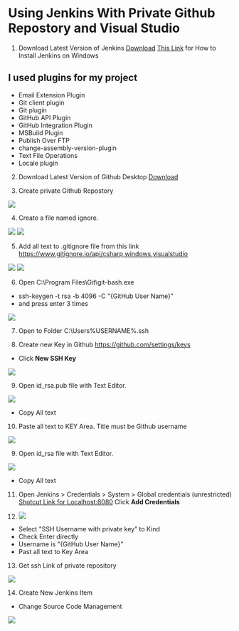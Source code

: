 #  Using Jenkins With Private Github Repostory and Visual Studio

1. Download Latest Version of Jenkins [Download](https://jenkins.io/download/thank-you-downloading-windows-installer-stable)
[This Link](https://dzone.com/articles/how-to-install-jenkins-on-windows) for How to Install Jenkins on Windows 

## I used plugins for my project
* Email Extension Plugin
* Git client plugin
* Git plugin
* GitHub API Plugin
* GitHub Integration Plugin
* MSBuild Plugin
* Publish Over FTP
* change-assembly-version-plugin
* Text File Operations
* Locale plugin


2. Download Latest Version of Github Desktop [Download](https://central.github.com/deployments/desktop/desktop/latest/win32)

3. Create private Github Repostory

![](https://github.com/mertguner/Private-Github-Repostory-For-Jenkins/raw/master/Images/01.png)

4. Create a file named ignore.

![](https://github.com/mertguner/Private-Github-Repostory-For-Jenkins/raw/master/Images/02.png)
![](https://github.com/mertguner/Private-Github-Repostory-For-Jenkins/raw/master/Images/03.png)

5. Add all text to .gitignore file from this link https://www.gitignore.io/api/csharp,windows,visualstudio

![](https://github.com/mertguner/Private-Github-Repostory-For-Jenkins/raw/master/Images/04.png)
![](https://github.com/mertguner/Private-Github-Repostory-For-Jenkins/raw/master/Images/05.png)

6. Open C:\Program Files\Git\git-bash.exe 
- ssh-keygen -t rsa -b 4096 -C "{GitHub User Name}"
- and press enter 3 times

![](https://github.com/mertguner/Private-Github-Repostory-For-Jenkins/raw/master/Images/06.png)

7. Open to Folder C:\Users\%USERNAME%\.ssh

8. Create new Key in Github https://github.com/settings/keys 
- Click **New SSH Key**

![](https://github.com/mertguner/Private-Github-Repostory-For-Jenkins/raw/master/Images/07.png)

9. Open id_rsa.pub file with Text Editor.

![](https://github.com/mertguner/Private-Github-Repostory-For-Jenkins/raw/master/Images/08.png)
- Copy All text

10. Paste all text to KEY Area. Title must be Github username

![](https://github.com/mertguner/Private-Github-Repostory-For-Jenkins/raw/master/Images/09.png)

9. Open id_rsa file with Text Editor.

![](https://github.com/mertguner/Private-Github-Repostory-For-Jenkins/raw/master/Images/10.png)
- Copy All text

11. Open Jenkins > Credentials > System > Global credentials (unrestricted) [Shotcut Link for Localhost:8080](http://localhost:8080/credentials/store/system/domain/_/) 
Click **Add Credentials**

12. ![](https://github.com/mertguner/Private-Github-Repostory-For-Jenkins/raw/master/Images/11.png)
- Select "SSH Username with private key" to Kind
- Check Enter directly 
- Username is "{GitHub User Name}"
- Past all text to Key Area

13. Get ssh Link of private repository

![](https://github.com/mertguner/Private-Github-Repostory-For-Jenkins/raw/master/Images/12.png)

14. Create New Jenkins Item
- Change Source Code Management

![](https://github.com/mertguner/Private-Github-Repostory-For-Jenkins/raw/master/Images/Connect.gif)
